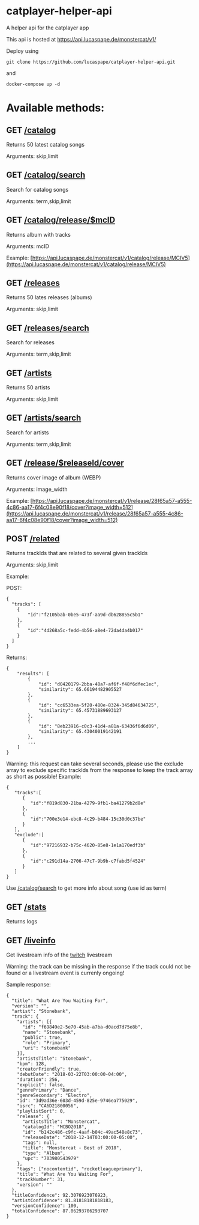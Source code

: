 # catplayer-helper-api
A helper api for the catplayer app

This api is hosted at https://api.lucaspape.de/monstercat/v1/

Deploy using
```
git clone https://github.com/lucaspape/catplayer-helper-api.git
```
and
```
docker-compose up -d
```

# Available methods:

## GET [/catalog](https://api.lucaspape.de/monstercat/v1/catalog)

Returns 50 latest catalog songs

Arguments: skip,limit

## GET [/catalog/search](https://api.lucaspape.de/monstercat/v1/catalog/search)

Search for catalog songs

Arguments: term,skip,limit

## GET [/catalog/release/$mcID](https://api.lucaspape.de/monstercat/v1/catalog/release)

Returns album with tracks

Arguments: mcID

Example: [https://api.lucaspape.de/monstercat/v1/catalog/release/MCIV5](https://api.lucaspape.de/monstercat/v1/catalog/release/MCIV5)

## GET [/releases](https://api.lucaspape.de/monstercat/v1/releases)

Returns 50 lates releases (albums)

Arguments: skip,limit

## GET [/releases/search](https://api.lucaspape.de/monstercat/v1/releases/search)

Search for releases

Arguments: term,skip,limit

## GET [/artists](https://api.lucaspape.de/monstercat/v1/artists)

Returns 50 artists

Arguments: skip,limit

## GET [/artists/search](https://api.lucaspape.de/monstercat/v1/artists/search)

Search for artists

Arguments: term,skip,limit

## GET [/release/$releaseId/cover](https://api.lucaspape.de/monstercat/v1/release/)

Returns cover image of album (WEBP)

Arguments: image_width

Example: [https://api.lucaspape.de/monstercat/v1/release/28f65a57-a555-4c86-aa17-6f4c08e90f18/cover?image_width=512](https://api.lucaspape.de/monstercat/v1/release/28f65a57-a555-4c86-aa17-6f4c08e90f18/cover?image_width=512)

## POST [/related](https://api.lucaspape.de/monstercat/v1/related)

Returns trackIds that are related to several given trackIds

Arguments: skip,limit

Example:

POST:
```
{
  "tracks": [
    {
        "id":"f2105bab-0be5-473f-aa9d-db628855c5b1"
    },
    {
        "id":"4d268a5c-fedd-4b56-a8e4-72da4da4b017"
    }
  ]
}
```

Returns:
```
{
    "results": [
        {
            "id": "d0420179-2bba-48a7-af6f-f48f6dfec1ec",
            "similarity": 65.66194482905527
        },
        {
            "id": "cc6533ea-5f20-480e-8324-345d84634725",
            "similarity": 65.45731889693127
        },
        {
            "id": "8eb23916-c0c3-41d4-a81a-63436f6d6d09",
            "similarity": 65.43040019142191
        },
        ...
    ]
}
```

Warning: this request can take several seconds, please use the exclude array to exclude specific trackIds from the response to keep the track array as short as possible!
Example:

```
{
   "tracks":[
      {
         "id":"f819d830-21ba-4279-9fb1-ba41279b2d8e"
      },
      {
         "id":"700e3e14-ebc8-4c29-b484-15c30d0c37be"
      }
   ],
   "exclude":[
      {
         "id":"97216932-b75c-4620-85e8-1e1a170edf3b"  
      },
      {
         "id":"c291d14a-2706-47c7-9b9b-c7fabd5f4524"
      }
   ]
}
```

Use [/catalog/search](https://api.lucaspape.de/monstercat/v1/catalog/search) to get more info about song (use id as term)

## GET [/stats](https://api.lucaspape.de/monstercat/v1/stats)

Returns logs

## GET [/liveinfo](https://api.lucaspape.de/monstercat/v1/liveinfo)

Get livestream info of the [twitch](https://www.twitch.tv/monstercat) livestream

Warning: the track can be missing in the response if the track could not be found or a livestream event is currenly ongoing!

Sample response:

```
{
  "title": "What Are You Waiting For",
  "version": "",
  "artist": "Stonebank",
  "track": {
    "artists": [{
      "id": "f69849e2-5e70-45ab-a7ba-d0acd7d75e8b",
      "name": "Stonebank",
      "public": true,
      "role": "Primary",
      "uri": "stonebank"
    }],
    "artistsTitle": "Stonebank",
    "bpm": 128,
    "creatorFriendly": true,
    "debutDate": "2018-03-22T03:00:00-04:00",
    "duration": 256,
    "explicit": false,
    "genrePrimary": "Dance",
    "genreSecondary": "Electro",
    "id": "3d9ad36e-603d-459d-825e-9746ea775029",
    "isrc": "CA6D21800056",
    "playlistSort": 0,
    "release": {
      "artistsTitle": "Monstercat",
      "catalogId": "MCBO2018",
      "id": "b142c486-c9fc-4aaf-b04c-49ac548e8c73",
      "releaseDate": "2018-12-14T03:00:00-05:00",
      "tags": null,
      "title": "Monstercat - Best of 2018",
      "type": "Album",
      "upc": "703980543979"
    },
    "tags": ["nocontentid", "rocketleagueprimary"],
    "title": "What Are You Waiting For",
    "trackNumber": 31,
    "version": ""
  },
  "titleConfidence": 92.3076923076923,
  "artistConfidence": 81.81818181818183,
  "versionConfidence": 100,
  "totalConfidence": 87.06293706293707
}
```
